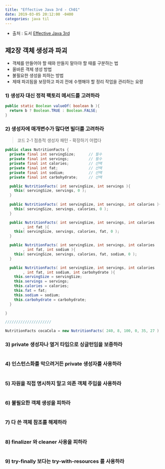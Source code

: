 ```yaml
---
title: "Effective Java 3rd - Ch01"
date: 2019-03-05 20:12:00 -0400
categories: java til
---
```


* 출처 : 도서 [Effective Java 3rd](http://www.yes24.com/Product/Goods/65551284)

## 제2장 객체 생성과 파괴

- 객체를 만들어야 할 때와 만들지 말아야 할 때를 구분하는 법
- 올바른 객체 생성 방법
- 불필요한 생성을 피하는 방법
- 제때 파괴됨을 보장하고 파괴 전에 수행해야 할 정리 작업을 관리하는 요령


### 1) 생성자 대신 정적 팩토리 메서드를 고려하라

```java
public static Boolean valueOf( boolean b ){
  return b ? Boolean.TRUE : Boolean.FALSE;
}
```

### 2) 생성자에 매개변수가 많다면 빌더를 고려하라

> 코드 2-1 점층적 생성자 패턴 - 확장하기 어렵다

```java
public class NutritionFacts {
  private final int servingSize;      // 필수
  private final int servings;         // 필수
  private final int calories;         // 선택
  private final int fat;              // 선택
  private final int sodium;           // 선택
  private final int carbohydrate;     // 선택

  public NutritionFacts( int servingSize, int servings ){
    this( servingSize, servings, 0 );
  }
  
  public NutritionFacts( int servingSize, int servings, int calories ){
    this( servingSize, servings, calories, 0 );
  }

  public NutritionFacts( int servingSize, int servings, int calories
        , int fat ){
    this( servingSize, servings, calories, fat, 0 );
  }

  public NutritionFacts( int servingSize, int servings, int calories
        , int fat, int sodium ){
    this( servingSize, servings, calories, fat, sodium, 0 );
  }

  public NutritionFacts( int servingSize, int servings, int calories
        , int fat, int sodium, int carbohydrate ){
    this.servingSize = servingSize;
    this.servings = servings;
    this.calories = calories;
    this.fat = fat;
    this.sodium = sodium; 
    this.carbohydrate = carbohydrate;
  }

}

/////////////////////

NutritionFacts cocaCola = new NutritionFacts( 240, 8, 100, 0, 35, 27 );

```

### 3) private 생성자나 열거 타입으로 싱글턴임을 보증하라

```java
```

### 4) 인스턴스화를 막으려거든 private 생성자를 사용하라

```java
```

### 5) 자원을 직접 명시하지 말고 의존 객체 주입을 사용하라

```java
```

### 6) 불필요한 객체 생성을 피하라

```java
```

### 7) 다 쓴 객체 참조를 해제하라

```java
```

### 8) finalizer 와 cleaner 사용을 피하라

```java
```

### 9) try-finally 보다는 try-with-resources 를 사용하라

```java
```

